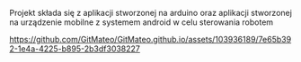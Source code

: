 Projekt składa się z aplikacji stworzonej na arduino oraz aplikacji stworzonej na urządzenie 
mobilne z systemem android w celu sterowania robotem


https://github.com/GitMateo/GitMateo.github.io/assets/103936189/7e65b392-1e4a-4225-b895-2b3df3038227

